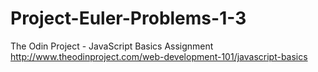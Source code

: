 # Project-Euler-Problems-1-3
The Odin Project - JavaScript Basics Assignment http://www.theodinproject.com/web-development-101/javascript-basics
